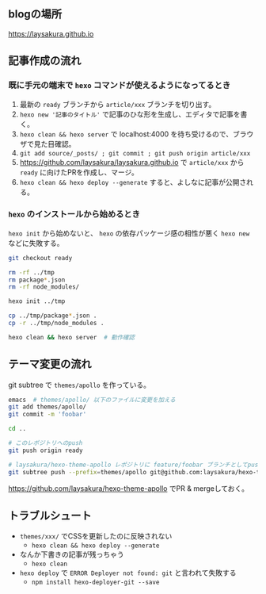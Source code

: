 ## blogの場所

https://laysakura.github.io

## 記事作成の流れ

### 既に手元の端末で `hexo` コマンドが使えるようになってるとき

1. 最新の `ready` ブランチから `article/xxx` ブランチを切り出す。
2. `hexo new '記事のタイトル'` で記事のひな形を生成し、エディタで記事を書く。
3. `hexo clean && hexo server` で localhost:4000 を待ち受けるので、ブラウザで見た目確認。
4. `git add source/_posts/ ; git commit ; git push origin article/xxx`
5. https://github.com/laysakura/laysakura.github.io で `article/xxx` から `ready` に向けたPRを作成し、マージ。
6. `hexo clean && hexo deploy --generate` すると、よしなに記事が公開される。

### `hexo` のインストールから始めるとき

`hexo init` から始めないと、 `hexo` の依存パッケージ感の相性が悪く `hexo new` などに失敗する。

```bash
git checkout ready

rm -rf ../tmp
rm package*.json
rm -rf node_modules/

hexo init ../tmp

cp ../tmp/package*.json .
cp -r ../tmp/node_modules .

hexo clean && hexo server  # 動作確認
```

## テーマ変更の流れ

git subtree で `themes/apollo` を作っている。

```bash
emacs  # themes/apollo/ 以下のファイルに変更を加える
git add themes/apollo/
git commit -m 'foobar'

cd ..

# このレポジトリへのpush
git push origin ready

# laysakura/hexo-theme-apollo レポジトリに feature/foobar ブランチとしてpush
git subtree push --prefix=themes/apollo git@github.com:laysakura/hexo-theme-apollo.git feature/foobar
```

https://github.com/laysakura/hexo-theme-apollo でPR & mergeしておく。

## トラブルシュート

- `themes/xxx/` でCSSを更新したのに反映されない
    - `hexo clean && hexo deploy --generate`
- なんか下書きの記事が残っちゃう
    - `hexo clean`
- `hexo deploy` で `ERROR Deployer not found: git` と言われて失敗する
    - `npm install hexo-deployer-git --save`

